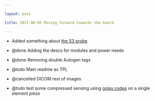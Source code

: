 ```yaml
---

layout: post

title: 2017-08-05 Moving forward towards the board

---
```



-   Added something about [the S3 probe](/loftus/source/s3/)

-   @done Adding the descs for modules and power needs

-   @done Removing double Autogen tags
-   @todo Main readme as TPL
-   @cancelled DICOM rest of images

-   @todo test some compressed sensing using [golay
    codes](/include/20170325/PulseCode.pdf) on a single element piezo

